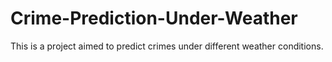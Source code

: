 # Crime-Prediction-Under-Weather
This is a project aimed to predict crimes under different weather conditions.
